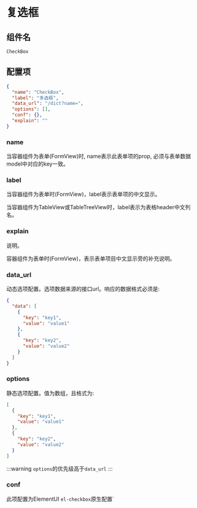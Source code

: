 # 复选框

## 组件名

`CheckBox`

## 配置项

```json
{
  "name": "CheckBox",
  "label": "多选框",
  "data_url": "/dict?name=",
  "options": [],
  "conf": {},
  "explain": ""
}
```

### name

当容器组件为表单(FormView)时, name表示此表单项的prop, 必须与表单数据model中对应的key一致。

### label

当容器组件为表单时(FormView)，label表示表单项的中文显示。

当容器组件为TableView或TableTreeView时，label表示为表格header中文列名。

### explain
说明。

容器组件为表单时(FormView)，表示表单项目中文显示旁的补充说明。


### data_url

动态选项配置。选项数据来源的接口url。响应的数据格式必须是:

```json
{
  "data": [
    {
      "key": "key1",
      "value": "value1"
    },
    {
      "key": "key2",
      "value": "value2"
    }
  ]
}
```

### options

静态选项配置。值为数组，且格式为:

```json
[
  {
    "key": "key1",
    "value": "value1"
  },
  {
    "key": "key2",
    "value": "value2"
  }
]
```

:::warning
`options`的优先级高于`data_url`
:::

### conf
此项配置为ElementUI `el-checkbox`原生配置`
